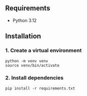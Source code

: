 ## Requirements

- Python 3.12

## Installation

### 1. Create a virtual environment

```shell
python -m venv venv
source venv/bin/activate
```

### 2. Install dependencies

```shell
pip install -r requirements.txt
```